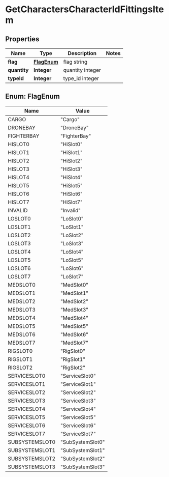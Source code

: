 
# GetCharactersCharacterIdFittingsItem

## Properties
Name | Type | Description | Notes
------------ | ------------- | ------------- | -------------
**flag** | [**FlagEnum**](#FlagEnum) | flag string | 
**quantity** | **Integer** | quantity integer | 
**typeId** | **Integer** | type_id integer | 


<a name="FlagEnum"></a>
## Enum: FlagEnum
Name | Value
---- | -----
CARGO | &quot;Cargo&quot;
DRONEBAY | &quot;DroneBay&quot;
FIGHTERBAY | &quot;FighterBay&quot;
HISLOT0 | &quot;HiSlot0&quot;
HISLOT1 | &quot;HiSlot1&quot;
HISLOT2 | &quot;HiSlot2&quot;
HISLOT3 | &quot;HiSlot3&quot;
HISLOT4 | &quot;HiSlot4&quot;
HISLOT5 | &quot;HiSlot5&quot;
HISLOT6 | &quot;HiSlot6&quot;
HISLOT7 | &quot;HiSlot7&quot;
INVALID | &quot;Invalid&quot;
LOSLOT0 | &quot;LoSlot0&quot;
LOSLOT1 | &quot;LoSlot1&quot;
LOSLOT2 | &quot;LoSlot2&quot;
LOSLOT3 | &quot;LoSlot3&quot;
LOSLOT4 | &quot;LoSlot4&quot;
LOSLOT5 | &quot;LoSlot5&quot;
LOSLOT6 | &quot;LoSlot6&quot;
LOSLOT7 | &quot;LoSlot7&quot;
MEDSLOT0 | &quot;MedSlot0&quot;
MEDSLOT1 | &quot;MedSlot1&quot;
MEDSLOT2 | &quot;MedSlot2&quot;
MEDSLOT3 | &quot;MedSlot3&quot;
MEDSLOT4 | &quot;MedSlot4&quot;
MEDSLOT5 | &quot;MedSlot5&quot;
MEDSLOT6 | &quot;MedSlot6&quot;
MEDSLOT7 | &quot;MedSlot7&quot;
RIGSLOT0 | &quot;RigSlot0&quot;
RIGSLOT1 | &quot;RigSlot1&quot;
RIGSLOT2 | &quot;RigSlot2&quot;
SERVICESLOT0 | &quot;ServiceSlot0&quot;
SERVICESLOT1 | &quot;ServiceSlot1&quot;
SERVICESLOT2 | &quot;ServiceSlot2&quot;
SERVICESLOT3 | &quot;ServiceSlot3&quot;
SERVICESLOT4 | &quot;ServiceSlot4&quot;
SERVICESLOT5 | &quot;ServiceSlot5&quot;
SERVICESLOT6 | &quot;ServiceSlot6&quot;
SERVICESLOT7 | &quot;ServiceSlot7&quot;
SUBSYSTEMSLOT0 | &quot;SubSystemSlot0&quot;
SUBSYSTEMSLOT1 | &quot;SubSystemSlot1&quot;
SUBSYSTEMSLOT2 | &quot;SubSystemSlot2&quot;
SUBSYSTEMSLOT3 | &quot;SubSystemSlot3&quot;



